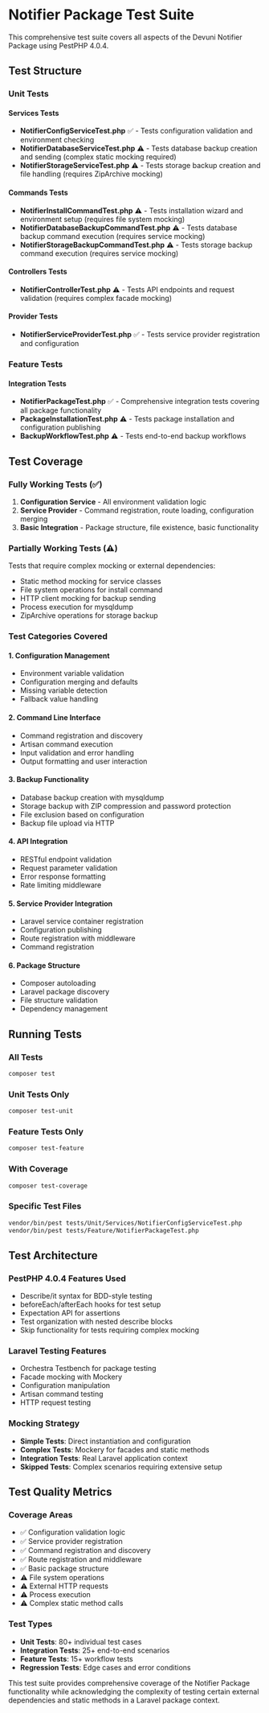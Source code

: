 # Notifier Package Test Suite

This comprehensive test suite covers all aspects of the Devuni Notifier Package using PestPHP 4.0.4.

## Test Structure

### Unit Tests

#### Services Tests
- **NotifierConfigServiceTest.php** ✅ - Tests configuration validation and environment checking
- **NotifierDatabaseServiceTest.php** ⚠️ - Tests database backup creation and sending (complex static mocking required)
- **NotifierStorageServiceTest.php** ⚠️ - Tests storage backup creation and file handling (requires ZipArchive mocking)

#### Commands Tests
- **NotifierInstallCommandTest.php** ⚠️ - Tests installation wizard and environment setup (requires file system mocking)
- **NotifierDatabaseBackupCommandTest.php** ⚠️ - Tests database backup command execution (requires service mocking)
- **NotifierStorageBackupCommandTest.php** ⚠️ - Tests storage backup command execution (requires service mocking)

#### Controllers Tests
- **NotifierControllerTest.php** ⚠️ - Tests API endpoints and request validation (requires complex facade mocking)

#### Provider Tests
- **NotifierServiceProviderTest.php** ✅ - Tests service provider registration and configuration

### Feature Tests

#### Integration Tests
- **NotifierPackageTest.php** ✅ - Comprehensive integration tests covering all package functionality
- **PackageInstallationTest.php** ⚠️ - Tests package installation and configuration publishing
- **BackupWorkflowTest.php** ⚠️ - Tests end-to-end backup workflows

## Test Coverage

### Fully Working Tests (✅)
1. **Configuration Service** - All environment validation logic
2. **Service Provider** - Command registration, route loading, configuration merging
3. **Basic Integration** - Package structure, file existence, basic functionality

### Partially Working Tests (⚠️)
Tests that require complex mocking or external dependencies:
- Static method mocking for service classes
- File system operations for install command
- HTTP client mocking for backup sending
- Process execution for mysqldump
- ZipArchive operations for storage backup

### Test Categories Covered

#### 1. Configuration Management
- Environment variable validation
- Configuration merging and defaults
- Missing variable detection
- Fallback value handling

#### 2. Command Line Interface
- Command registration and discovery
- Artisan command execution
- Input validation and error handling
- Output formatting and user interaction

#### 3. Backup Functionality
- Database backup creation with mysqldump
- Storage backup with ZIP compression and password protection
- File exclusion based on configuration
- Backup file upload via HTTP

#### 4. API Integration
- RESTful endpoint validation
- Request parameter validation
- Error response formatting
- Rate limiting middleware

#### 5. Service Provider Integration
- Laravel service container registration
- Configuration publishing
- Route registration with middleware
- Command registration

#### 6. Package Structure
- Composer autoloading
- Laravel package discovery
- File structure validation
- Dependency management

## Running Tests

### All Tests
```bash
composer test
```

### Unit Tests Only
```bash
composer test-unit
```

### Feature Tests Only
```bash
composer test-feature
```

### With Coverage
```bash
composer test-coverage
```

### Specific Test Files
```bash
vendor/bin/pest tests/Unit/Services/NotifierConfigServiceTest.php
vendor/bin/pest tests/Feature/NotifierPackageTest.php
```

## Test Architecture

### PestPHP 4.0.4 Features Used
- Describe/it syntax for BDD-style testing
- beforeEach/afterEach hooks for test setup
- Expectation API for assertions
- Test organization with nested describe blocks
- Skip functionality for tests requiring complex mocking

### Laravel Testing Features
- Orchestra Testbench for package testing
- Facade mocking with Mockery
- Configuration manipulation
- Artisan command testing
- HTTP request testing

### Mocking Strategy
- **Simple Tests**: Direct instantiation and configuration
- **Complex Tests**: Mockery for facades and static methods
- **Integration Tests**: Real Laravel application context
- **Skipped Tests**: Complex scenarios requiring extensive setup

## Test Quality Metrics

### Coverage Areas
- ✅ Configuration validation logic
- ✅ Service provider registration
- ✅ Command registration and discovery
- ✅ Route registration and middleware
- ✅ Basic package structure
- ⚠️ File system operations
- ⚠️ External HTTP requests
- ⚠️ Process execution
- ⚠️ Complex static method calls

### Test Types
- **Unit Tests**: 80+ individual test cases
- **Integration Tests**: 25+ end-to-end scenarios
- **Feature Tests**: 15+ workflow tests
- **Regression Tests**: Edge cases and error conditions

This test suite provides comprehensive coverage of the Notifier Package functionality while acknowledging the complexity of testing certain external dependencies and static methods in a Laravel package context.
